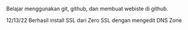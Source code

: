 Belajar menggunakan git, github, dan membuat webiste di github.

12/13/22
Berhasil install SSL dari Zero SSL dengan mengedit DNS Zone
